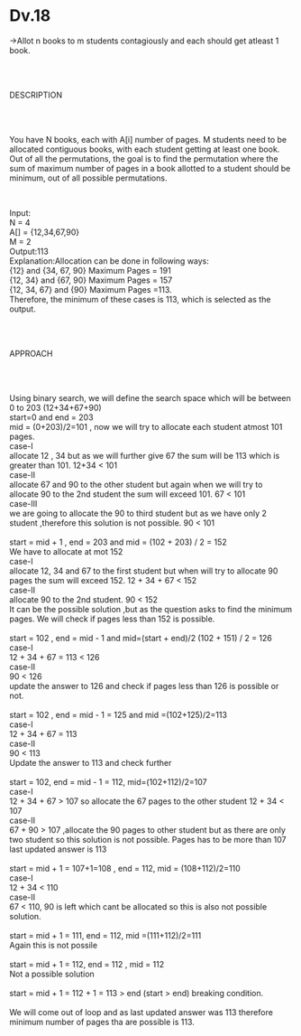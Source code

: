 # Dv.18
<p>->Allot n books to m students contagiously and each should get atleast 1 book.</p>
<br>
<br>
<p>DESCRIPTION</p>
<br><br>
<p>You have N books, each with A[i] number of pages. M students need to be allocated contiguous books, with each student getting at least one book.
Out of all the permutations, the goal is to find the permutation where the sum of maximum number of pages in a book allotted to a student should be minimum, out of all possible permutations.
</p>
<br>
<p>
Input:
<br>
N = 4
<br>
A[] = {12,34,67,90}
<br>
M = 2
<br>
Output:113
<br>
Explanation:Allocation can be done in 
following ways:
<br>
{12} and {34, 67, 90} Maximum Pages = 191
<br>
{12, 34} and {67, 90} Maximum Pages = 157
<br>
{12, 34, 67} and {90} Maximum Pages =113.
<br>
Therefore, the minimum of these cases is 113,
which is selected as the output.
<br>
</p>
<br><br>
<p>APPROACH</p>
<br><br>
<p>Using binary search, we will define the search space which will be between 0 to 203 (12+34+67+90)
<br> 
start=0 and end = 203
<br>
mid = (0+203)/2=101 , now we will try to allocate each student atmost 101 pages.
<br>
case-I
<br>allocate 12 , 34 but as we will further give 67 the sum will be 113 which is greater than 101. 12+34 < 101
<br>
case-II
<br>
allocate 67 and 90 to the other student but again when we will try to allocate 90 to the 2nd student the sum will exceed 101. 67 < 101
<br>
case-III
<br>
we are going to allocate the 90 to third student but as we have only 2 student ,therefore this solution is not possible. 90 < 101
<br><br>
start = mid + 1 ,
end = 203 and 
mid = (102 + 203) / 2 = 152
<br>
We have to allocate at mot  152
<br>
case-I
<br>
 allocate 12, 34 and 67 to the first student but when will try to allocate 90 pages the sum will exceed 152. 12 + 34 + 67 < 152
<br>
case-II
<br>
allocate 90 to the 2nd student. 90 < 152
<br>
It can be the possible solution ,but as the question asks to find the minimum pages. We will check if pages less than 152 is possible.
<br><br>
start = 102 , end = mid - 1 and mid=(start + end)/2
(102 + 151) / 2 = 126 
<br>
case-I
<br>12 + 34 + 67 = 113 < 126
<br>
case-II
<br>
90 < 126
<br>
update the answer to 126 and check if pages less than 126 is possible or not.
<br><br>
start = 102 , end = mid - 1 = 125 and mid =(102+125)/2=113
<br>
case-I
<br>
12 + 34 + 67 = 113
<br>
case-II
<br>
 90 < 113
<br>
Update the answer to 113 and check further
<br><br>
start = 102, end = mid - 1 = 112, mid=(102+112)/2=107
<br>
case-I
<br>
12 + 34 + 67 > 107 so allocate the 67 pages to the other student 12 + 34 < 107
<br>
case-II
<br>
67 + 90 > 107 ,allocate the 90 pages to other student but as there are only two student so this solution is not possible. Pages has to be more than 107
<br> 
last updated answer is 113
<br><br>
start = mid + 1 = 107+1=108 , end = 112, mid = (108+112)/2=110
<br>
case-I
<br>
12 + 34 < 110
<br>
case-II
<br>
67 < 110, 90 is left which cant be allocated so this is also not possible solution.
<br><br>
start = mid + 1 = 111, end = 112, mid =(111+112)/2=111
<br>
Again this is not possile
<br><br>
start = mid + 1 = 112, end = 112 , mid = 112
<br>
Not a possible solution
<br><br>
start = mid + 1 = 112 + 1 = 113 > end (start > end) breaking condition.
<br><br>
We will come out of loop and as last updated answer was 113 therefore minimum number of pages tha are possible is 113.
</p>
